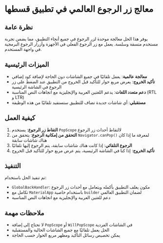 # معالج زر الرجوع العالمي في تطبيق قسطها

## نظرة عامة

يوفر هذا الحل معالجة موحدة لزر الرجوع في جميع أنحاء التطبيق، مما يضمن تجربة مستخدم متسقة وسلسة. يعمل مع زر الرجوع الفعلي في الأجهزة وأزرار الرجوع البرمجية في واجهة المستخدم.

## الميزات الرئيسية

- **معالجة عالمية**: يعمل تلقائيًا في جميع الشاشات دون الحاجة لإضافة كود إضافي
- **تأكيد الخروج**: يعرض مربع حوار للتأكيد قبل الخروج من التطبيق عند الضغط على زر الرجوع في الشاشة الرئيسية
- **دعم متعدد اللغات**: يدعم اللغتين العربية والإنجليزية مع اتجاهات النص المناسبة (RTL و LTR)
- **مستقبلي**: أي شاشات جديدة تضاف للتطبيق ستستفيد تلقائيًا من هذه الوظيفة

## كيفية العمل

1. **التقاط زر الرجوع**: يستخدم `PopScope` لالتقاط أحداث زر الرجوع
2. **التحقق من إمكانية الرجوع**: يتحقق من `Navigator.canPop()` لمعرفة ما إذا كان هناك شاشات سابقة
3. **الرجوع التلقائي**: إذا كانت هناك شاشات سابقة، يتم الرجوع إليها تلقائيًا
4. **تأكيد الخروج**: إذا كنا في الشاشة الرئيسية، يتم عرض مربع حوار للتأكيد قبل الخروج

## التنفيذ

تم تنفيذ الحل باستخدام:

- `GlobalBackHandler`: مكون يغلف التطبيق بأكمله ويتعامل مع أحداث زر الرجوع
- تكامل مع `MaterialApp` باستخدام خاصية `builder` لضمان التطبيق العالمي
- دعم للغتين العربية والإنجليزية مع اتجاهات النص المناسبة

## ملاحظات مهمة

- لا تحتاج إلى إضافة `PopScope` أو `WillPopScope` في الشاشات الفردية
- الحل يعمل تلقائيًا مع جميع الشاشات الحالية والمستقبلية
- يمكن تخصيص رسائل التأكيد ومظهر مربع الحوار حسب الحاجة